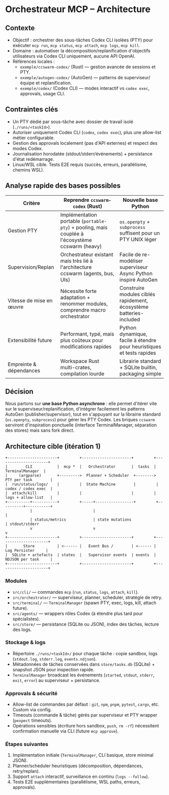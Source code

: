 # Orchestrateur MCP – Architecture

## Contexte
- Objectif : orchestrer des sous-tâches Codex CLI isolées (PTY) pour exécuter `mcp run`, `mcp status`, `mcp attach`, `mcp logs`, `mcp kill`.
- Domaine : automatiser la décomposition/replanification d'objectifs utilisateurs via Codex CLI uniquement, aucune API OpenAI.
- Références locales :
  - `exemple/ccswarm-codex/` (Rust) — gestion avancée de sessions et PTY.
  - `exemple/autogen-codex/` (AutoGen) — patterns de superviseur/équipe et replanification.
  - `exemple/codex/` (Codex CLI) — modes interactif vs `codex exec`, approvals, usage CLI.

## Contraintes clés
- Un PTY dédié par sous-tâche avec dossier de travail isolé (`./runs/<taskId>`).
- Autoriser uniquement Codex CLI (`codex`, `codex exec`), plus une allow-list métier configurable.
- Gestion des approvals localement (pas d'API externes) et respect des modes Codex.
- Journalisation horodatée (stdout/stderr/événements) + persistance d'état redémarrage.
- Linux/WSL cible. Tests E2E requis (succès, erreurs, parallélisme, chemins WSL).

## Analyse rapide des bases possibles

| Critère | Reprendre `ccswarm-codex` (Rust) | Nouvelle base Python |
| --- | --- | --- |
| Gestion PTY | Implémentation portable (`portable-pty`) + pooling, mais couplée à l'écosystème ccswarm (heavy) | `os.openpty` + `subprocess` suffisent pour un PTY UNIX léger |
| Supervision/Replan | Orchestrateur existant mais très lié à l'architecture ccswarm (agents, bus, UIs) | Facile de re-modéliser superviseur Async Python inspiré AutoGen |
| Vitesse de mise en œuvre | Nécessite forte adaptation + renommer modules, comprendre macro orchestrator | Construire modules ciblés rapidement, écosystème batteries-included |
| Extensibilité future | Performant, typé, mais plus coûteux pour modifications rapides | Python dynamique, facile à étendre pour heuristiques et tests rapides |
| Empreinte & dépendances | Workspace Rust multi-crates, compilation lourde | Librairie standard + SQLite builtin, packaging simple |

## Décision
Nous partons sur **une base Python asynchrone** : elle permet d'itérer vite sur le superviseur/replanification, d'intégrer facilement les patterns AutoGen (publisher/supervisor), tout en s'appuyant sur la librairie standard (`os.openpty`, `subprocess`) pour gérer les PTY Codex. Les briques `ccswarm` serviront d'inspiration ponctuelle (interface TerminalManager, séparation des stores) mais sans fork direct.

## Architecture cible (itération 1)

```
+----------------------+         +----------------------+         +----------------------+
|        CLI           |  mcp *  |   Orchestrator       |  tasks  |     TerminalManager  |
|     (argparse)       +--------->  Planner + Scheduler  +-------->  PTY per task        |
|  run/status/logs/    |         |  State Machine        |         |  codex / codex exec  |
|  attach/kill         |         |                      |         |  logs + allow-list   |
+----------+-----------+         +-----+-----------------+         +----------+-----------+
           |                           |                                         |
           | status/metrics            | state mutations                         | stdout/stderr
           v                           v                                         v
+----------------------+         +----------------------+         +----------------------+
|       Store          | <------ |   Event Bus /        | <------ |    Log Persister     |
|  SQLite + artefacts  | states  |   Supervisor events  | events  |  NDJSON per task     |
+----------------------+         +----------------------+         +----------------------+
```

### Modules
- `src/cli/` — commandes `mcp` (`run`, `status`, `logs`, `attach`, `kill`).
- `src/orchestrator/` — superviseur, planner, scheduler, stratégie de retry.
- `src/terminal/` — `TerminalManager` (spawn PTY, exec, logs, kill, attach future).
- `src/agents/` — wrappers rôles Codex (à étendre plus tard pour spécialistes).
- `src/store/` — persistance (SQLite ou JSON), index des tâches, lecture des logs.

### Stockage & logs
- Répertoire `./runs/<taskId>/` pour chaque tâche : copie sandbox, logs (`stdout.log`, `stderr.log`, `events.ndjson`).
- Métadonnées de tâches conservées dans `store/tasks.db` (SQLite) + snapshot JSON pour inspection rapide.
- `TerminalManager` broadcast les événements (`started`, `stdout`, `stderr`, `exit`, `error`) au superviseur + persistance.

### Approvals & sécurité
- Allow-list de commandes par défaut : `git`, `npm`, `pnpm`, `pytest`, `cargo`, etc. Custom via config.
- Timeouts (commande & tâche) gérés par superviseur et PTY wrapper (`pexpect` timeouts).
- Opérations sensibles (écriture hors sandbox, `push`, `rm -rf`) nécessitent confirmation manuelle via CLI (future `mcp approve`).

### Étapes suivantes
1. Implémentation initiale (`TerminalManager`, CLI basique, store minimal JSON).
2. Planner/scheduler heuristiques (décomposition, dépendances, retry/replan).
3. Support `attach` interactif, surveillance en continu (`logs --follow`).
4. Tests E2E supplémentaires (parallélisme, WSL paths, erreurs, approvals).
